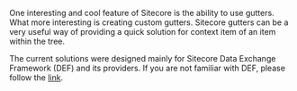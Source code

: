 One interesting and cool feature of Sitecore is the ability to use gutters. What more interesting is creating custom gutters. Sitecore gutters can be a very useful way of providing a quick solution for context item of an item within the tree.

The current solutions were designed mainly for Sitecore Data Exchange Framework (DEF) and its providers. If you are not familiar with DEF, please follow the [link](https://dev.sitecore.net/Downloads/Data_Exchange_Framework.aspx).   
